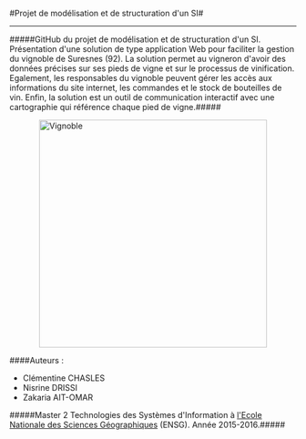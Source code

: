#Projet de modélisation et de structuration d'un SI#
******
#####GitHub du projet de modélisation et de structuration d'un SI. Présentation d'une solution de type application Web pour faciliter la gestion du vignoble de Suresnes (92). La solution permet au vigneron d'avoir des données précises sur ses pieds de vigne et sur le processus de vinification. Egalement, les responsables du vignoble peuvent gérer les accès aux informations du site internet, les commandes et le stock de bouteilles de vin. Enfin, la solution est un outil de communication interactif avec une cartographie qui référence chaque pied de vigne.#####

<img src="http://nsa38.casimages.com/img/2016/01/05/160105042353948940.jpg" alt="Vignoble" style="width:400px; display: block; margin-left: auto; margin-right: auto;"/>

####Auteurs :
- Clémentine CHASLES
- Nisrine DRISSI
- Zakaria AIT-OMAR

#####Master 2 Technologies des Systèmes d'Information à [l'Ecole Nationale des Sciences Géographiques](http://www.ensg.eu) (ENSG). Année 2015-2016.#####